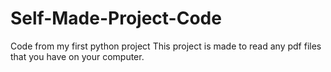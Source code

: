 # Self-Made-Project-Code
Code from my first python project
This project is made to read any pdf files that you have on your computer. 

